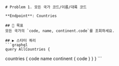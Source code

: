     # Problem 1. 모든 국가 코드/이름/대륙 코드

    **Endpoint**: Countries

    ## 🎯 목표
    모든 국가의 `code, name, continent.code`를 조회하세요.

    ## ▶ 스타터 쿼리
    ```graphql
    query AllCountries {
  countries {
    code
    name
    continent { code }
  }
}
    ```
